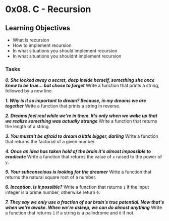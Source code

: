 # 0x08. C - Recursion

## Learning Objectives

- What is recursion
- How to implement recursion
- In what situations you should implement recursion
- In what situations you shouldnt implement recursion

### Tasks

_**0. She locked away a secret, deep inside herself, something she once knew to be true... but chose to forget**_
Write a function that prints a string, followed by a new line.

_**1. Why is it so important to dream? Because, in my dreams we are together**_
Write a function that prints a string in reverse.

_**2. Dreams feel real while we're in them. It's only when we wake up that we realize something was actually strange**_
Write a function that returns the length of a string.

_**3. You mustn't be afraid to dream a little bigger, darling**_
Write a function that returns the factorial of a given number.

_**4. Once an idea has taken hold of the brain it's almost impossible to eradicate**_
Write a function that returns the value of `x` raised to the power of `y`.

_**5. Your subconscious is looking for the dreamer**_
Write a function that returns the natural square root of a number.

_**6. Inception. Is it possible?**_
Write a function that returns `1` if the input integer is a prime number, otherwise return `0`.

_**7. They say we only use a fraction of our brain's true potential. Now that's when we're awake. When we're asleep, we can do almost anything**_
Write a function that returns `1` if a string is a palindrome and `0` if not.  
